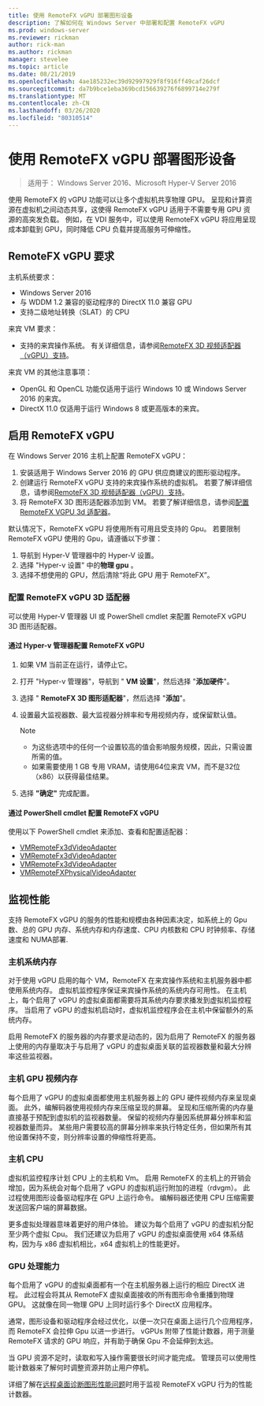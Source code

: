 ```yaml
---
title: 使用 RemoteFX vGPU 部署图形设备
description: 了解如何在 Windows Server 中部署和配置 RemoteFX vGPU
ms.prod: windows-server
ms.reviewer: rickman
author: rick-man
ms.author: rickman
manager: stevelee
ms.topic: article
ms.date: 08/21/2019
ms.openlocfilehash: 4ae185232ec39d92997929f8f916ff49caf26dcf
ms.sourcegitcommit: da7b9bce1eba369bcd156639276f6899714e279f
ms.translationtype: MT
ms.contentlocale: zh-CN
ms.lasthandoff: 03/26/2020
ms.locfileid: "80310514"
---
```

# <a name="deploy-graphics-devices-using-remotefx-vgpu"></a>使用 RemoteFX vGPU 部署图形设备

> 适用于： Windows Server 2016、Microsoft Hyper-V Server 2016

使用 RemoteFX 的 vGPU 功能可以让多个虚拟机共享物理 GPU。 呈现和计算资源在虚拟机之间动态共享，这使得 RemoteFX vGPU 适用于不需要专用 GPU 资源的高突发负载。 例如，在 VDI 服务中，可以使用 RemoteFX vGPU 将应用呈现成本卸载到 GPU，同时降低 CPU 负载并提高服务可伸缩性。

## <a name="remotefx-vgpu-requirements"></a>RemoteFX vGPU 要求

主机系统要求：

- Windows Server 2016
- 与 WDDM 1.2 兼容的驱动程序的 DirectX 11.0 兼容 GPU
- 支持二级地址转换（SLAT）的 CPU

来宾 VM 要求：

- 支持的来宾操作系统。 有关详细信息，请参阅[RemoteFX 3D 视频适配器（vGPU）支持](../../../remote/remote-desktop-services/rds-supported-config.md#remotefx-3d-video-adapter-vgpu-support)。

来宾 VM 的其他注意事项：

- OpenGL 和 OpenCL 功能仅适用于运行 Windows 10 或 Windows Server 2016 的来宾。  
- DirectX 11.0 仅适用于运行 Windows 8 或更高版本的来宾。

## <a name="enable-remotefx-vgpu"></a>启用 RemoteFX vGPU

在 Windows Server 2016 主机上配置 RemoteFX vGPU：

1. 安装适用于 Windows Server 2016 的 GPU 供应商建议的图形驱动程序。
2. 创建运行 RemoteFX vGPU 支持的来宾操作系统的虚拟机。 若要了解详细信息，请参阅[RemoteFX 3D 视频适配器（vGPU）支持](../../../remote/remote-desktop-services/rds-supported-config.md#remotefx-3d-video-adapter-vgpu-support)。
3. 将 RemoteFX 3D 图形适配器添加到 VM。 若要了解详细信息，请参阅[配置 RemoteFX VGPU 3d 适配器](#configure-the-remotefx-vgpu-3d-adapter)。

默认情况下，RemoteFX vGPU 将使用所有可用且受支持的 Gpu。 若要限制 RemoteFX vGPU 使用的 Gpu，请遵循以下步骤：

1. 导航到 Hyp​​er-V 管理器中的 Hyper-V 设置。
2. 选择 "Hyper-v 设置" 中的**物理 gpu** 。
3. 选择不想使用的 GPU，然后清除“将此 GPU 用于 RemoteFX”。

### <a name="configure-the-remotefx-vgpu-3d-adapter"></a>配置 RemoteFX vGPU 3D 适配器

可以使用 Hyper-V 管理器 UI 或 PowerShell cmdlet 来配置 RemoteFX vGPU 3D 图形适配器。

#### <a name="configure-remotefx-vgpu-with-hyper-v-manager"></a>通过 Hyper-v 管理器配置 RemoteFX vGPU

1. 如果 VM 当前正在运行，请停止它。
2. 打开 "Hyper-v 管理器"，导航到 " **VM 设置**"，然后选择 "**添加硬件**"。
3. 选择 " **RemoteFX 3D 图形适配器**"，然后选择 "**添加**"。
4. 设置最大监视器数、最大监视器分辨率和专用视频内存，或保留默认值。

   > [!NOTE]
   > - 为这些选项中的任何一个设置较高的值会影响服务规模，因此，只需设置所需的值。
   > - 如果需要使用 1 GB 专用 VRAM，请使用64位来宾 VM，而不是32位（x86）以获得最佳结果。

5. 选择 **"确定"** 完成配置。

#### <a name="configure-remotefx-vgpu-with-powershell-cmdlets"></a>通过 PowerShell cmdlet 配置 RemoteFX vGPU

使用以下 PowerShell cmdlet 来添加、查看和配置适配器：

- [VMRemoteFx3dVideoAdapter](https://docs.microsoft.com/powershell/module/hyper-v/add-vmremotefx3dvideoadapter?view=win10-ps)
- [VMRemoteFx3dVideoAdapter](https://docs.microsoft.com/powershell/module/hyper-v/get-vmremotefx3dvideoadapter?view=win10-ps)
- [VMRemoteFx3dVideoAdapter](https://docs.microsoft.com/powershell/module/hyper-v/set-vmremotefx3dvideoadapter?view=win10-ps)
- [VMRemoteFXPhysicalVideoAdapter](https://docs.microsoft.com/powershell/module/hyper-v/get-vmremotefxphysicalvideoadapter?view=win10-ps)

## <a name="monitor-performance"></a>监视性能

支持 RemoteFX vGPU 的服务的性能和规模由各种因素决定，如系统上的 Gpu 数、总的 GPU 内存、系统内存和内存速度、CPU 内核数和 CPU 时钟频率、存储速度和 NUMA部署.

### <a name="host-system-memory"></a>主机系统内存

对于使用 vGPU 启用的每个 VM，RemoteFX 在来宾操作系统和主机服务器中都使用系统内存。 虚拟机监控程序保证来宾操作系统的系统内存可用性。 在主机上，每个启用了 vGPU 的虚拟桌面都需要将其系统内存要求播发到虚拟机监控程序。 当启用了 vGPU 的虚拟机启动时，虚拟机监控程序会在主机中保留额外的系统内存。

启用 RemoteFX 的服务器的内存要求是动态的，因为启用了 RemoteFX 的服务器上使用的内存量取决于与启用了 vGPU 的虚拟桌面关联的监视器数量和最大分辨率这些监视器。

### <a name="host-gpu-video-memory"></a>主机 GPU 视频内存

每个启用了 vGPU 的虚拟桌面都使用主机服务器上的 GPU 硬件视频内存来呈现桌面。 此外，编解码器使用视频内存来压缩呈现的屏幕。 呈现和压缩所需的内存量直接基于预配到虚拟机的监视器数量。 保留的视频内存量因系统屏幕分辨率和监视器数量而异。 某些用户需要较高的屏幕分辨率来执行特定任务，但如果所有其他设置保持不变，则分辨率设置的伸缩性将更高。

### <a name="host-cpu"></a>主机 CPU

虚拟机监控程序计划 CPU 上的主机和 Vm。 启用 RemoteFX 的主机上的开销会增加，因为系统会对每个启用了 vGPU 的虚拟机运行附加的进程（rdvgm）。 此过程使用图形设备驱动程序在 GPU 上运行命令。 编解码器还使用 CPU 压缩需要发送回客户端的屏幕数据。

更多虚拟处理器意味着更好的用户体验。 建议为每个启用了 vGPU 的虚拟机分配至少两个虚拟 Cpu。 我们还建议为启用了 vGPU 的虚拟桌面使用 x64 体系结构，因为与 x86 虚拟机相比，x64 虚拟机上的性能更好。

### <a name="gpu-processing-power"></a>GPU 处理能力

每个启用了 vGPU 的虚拟桌面都有一个在主机服务器上运行的相应 DirectX 进程。 此过程会将其从 RemoteFX 虚拟桌面接收的所有图形命令重播到物理 GPU。 这就像在同一物理 GPU 上同时运行多个 DirectX 应用程序。

通常，图形设备和驱动程序会经过优化，以便一次只在桌面上运行几个应用程序，而 RemoteFX 会拉伸 Gpu 以进一步进行。 vGPUs 附带了性能计数器，用于测量 RemoteFX 请求的 GPU 响应，并有助于确保 Gpu 不会延伸到太远。

当 GPU 资源不足时，读取和写入操作需要很长时间才能完成。 管理员可以使用性能计数器来了解何时调整资源并防止用户停机。

详细了解在[远程桌面诊断图形性能问题](https://docs.microsoft.com/azure/virtual-desktop/remotefx-graphics-performance-counters)时用于监视 RemoteFX vGPU 行为的性能计数器。

